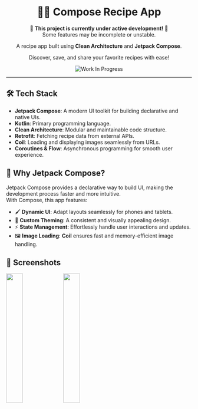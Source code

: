 <div align="center">

# 👩‍🍳 Compose Recipe App

🚧 **This project is currently under active development!** 🚧</br>Some features may be incomplete or unstable.

A recipe app built using **Clean Architecture** and **Jetpack Compose**.

Discover, save, and share your favorite recipes with ease!

![Work In Progress](https://img.shields.io/badge/Status-WIP-yellow)
</div>

---

## 🛠 **Tech Stack**

- **Jetpack Compose**: A modern UI toolkit for building declarative and native UIs.
- **Kotlin**: Primary programming language.
- **Clean Architecture**: Modular and maintainable code structure.
- **Retrofit**: Fetching recipe data from external APIs.
- **Coil**: Loading and displaying images seamlessly from URLs.
- **Coroutines & Flow**: Asynchronous programming for smooth user experience.

## 🚀 **Why Jetpack Compose?**

Jetpack Compose provides a declarative way to build UI, making the development process faster and more intuitive.</br>With Compose, this app features:

- 🖌 **Dynamic UI**: Adapt layouts seamlessly for phones and tablets.
- 🎨 **Custom Theming**: A consistent and visually appealing design.
- ⚡ **State Management**: Effortlessly handle user interactions and updates.
- 🖼 **Image Loading**: **Coil** ensures fast and memory-efficient image handling.

## 📸 **Screenshots**

<img src="https://github.com/user-attachments/assets/def6e171-3505-4511-9c42-ad2aa70ee129" width="30%"/>
<img src="https://github.com/user-attachments/assets/4bc30897-4b2e-4833-8d40-76dfd47bbcfa" width="30%"/>
